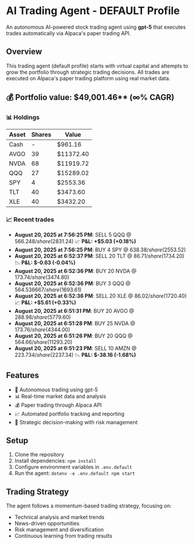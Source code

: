# AI Trading Agent - DEFAULT Profile

An autonomous AI-powered stock trading agent using **gpt-5** that executes trades automatically via Alpaca's paper trading API.

## Overview

This trading agent (default profile) starts with virtual capital and attempts to grow the portfolio through strategic trading decisions. All trades are executed on Alpaca's paper trading platform using real market data.

<!-- auto start -->

## 💰 Portfolio value: $49,001.46** (∞% CAGR)

### 📊 Holdings

| Asset | Shares | Value |
|-------|--------|-------|
| Cash | - | $961.16 |
| AVGO | 39 | $11372.40 |
| NVDA | 68 | $11919.72 |
| QQQ | 27 | $15289.02 |
| SPY | 4 | $2553.36 |
| TLT | 40 | $3473.60 |
| XLE | 40 | $3432.20 |

### 📈 Recent trades

- **August 20, 2025 at 7:56:25 PM**: SELL 5 QQQ @ $566.248/share ($2831.24) 📈 **P&L: +$5.03 (+0.18%)**
- **August 20, 2025 at 7:56:25 PM**: BUY 4 SPY @ $638.38/share ($2553.52)
- **August 20, 2025 at 6:52:37 PM**: SELL 20 TLT @ $86.71/share ($1734.20) 📉 **P&L: $-0.63 (-0.04%)**
- **August 20, 2025 at 6:52:36 PM**: BUY 20 NVDA @ $173.74/share ($3474.80)
- **August 20, 2025 at 6:52:36 PM**: BUY 3 QQQ @ $564.536667/share ($1693.61)
- **August 20, 2025 at 6:52:36 PM**: SELL 20 XLE @ $86.02/share ($1720.40) 📈 **P&L: +$5.61 (+0.33%)**
- **August 20, 2025 at 6:51:31 PM**: BUY 20 AVGO @ $288.98/share ($5779.60)
- **August 20, 2025 at 6:51:28 PM**: BUY 25 NVDA @ $173.76/share ($4344.00)
- **August 20, 2025 at 6:51:26 PM**: BUY 20 QQQ @ $564.66/share ($11293.20)
- **August 20, 2025 at 6:51:23 PM**: SELL 10 AMZN @ $223.734/share ($2237.34) 📉 **P&L: $-38.16 (-1.68%)**

<!-- auto end -->

## Features

- 🤖 Autonomous trading using gpt-5
- 📊 Real-time market data and analysis
- 💰 Paper trading through Alpaca API
- 📈 Automated portfolio tracking and reporting
- 🧠 Strategic decision-making with risk management

## Setup

1. Clone the repository
2. Install dependencies: `npm install`
3. Configure environment variables in `.env.default`
4. Run the agent: `dotenv -e .env.default npm start`

## Trading Strategy

The agent follows a momentum-based trading strategy, focusing on:
- Technical analysis and market trends
- News-driven opportunities
- Risk management and diversification
- Continuous learning from trading results
